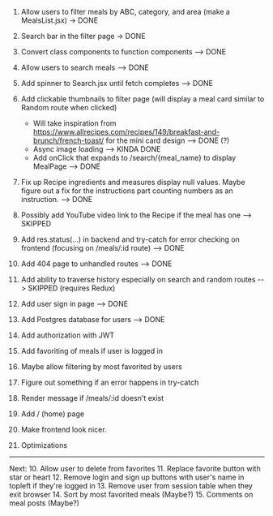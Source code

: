 1. Allow users to filter meals by ABC, category, and area (make a MealsList.jsx) -> DONE
2. Search bar in the filter page -> DONE
3. Convert class components to function components --> DONE
4. Allow users to search meals --> DONE
5. Add spinner to Search.jsx until fetch completes --> DONE
6. Add clickable thumbnails to filter page (will display a meal card similar to Random route when clicked)
    - Will take inspiration from https://www.allrecipes.com/recipes/149/breakfast-and-brunch/french-toast/ for the mini card design --> DONE (?)
    - Async image loading --> KINDA DONE
    - Add onClick that expands to /search/{meal_name} to display MealPage --> DONE

7. Fix up Recipe ingredients and measures display null values. Maybe figure out a fix for the instructions part counting numbers as an instruction. --> DONE
8. Possibly add YouTube video link to the Recipe if the meal has one --> SKIPPED
9. Add res.status(...) in backend and try-catch for error checking on frontend (focusing on /meals/:id route)  --> DONE
10. Add 404 page to unhandled routes --> DONE
11. Add ability to traverse history especially on search and random routes --> SKIPPED (requires Redux)
12. Add user sign in page --> DONE
13. Add Postgres database for users --> DONE
14. Add authorization with JWT
15. Add favoriting of meals if user is logged in
16. Maybe allow filtering by most favorited by users
17. Figure out something if an error happens in try-catch
16. Render message if /meals/:id doesn't exist 
18. Add / (home) page
19. Make frontend look nicer.
20. Optimizations 


------------------
Next:
10. Allow user to delete from favorites
11. Replace favorite button with star or heart
12. Remove login and sign up buttons with user's name in topleft if they're logged in
13. Remove user from session table when they exit browser
14. Sort by most favorited meals (Maybe?)
15. Comments on meal posts (Maybe?)

